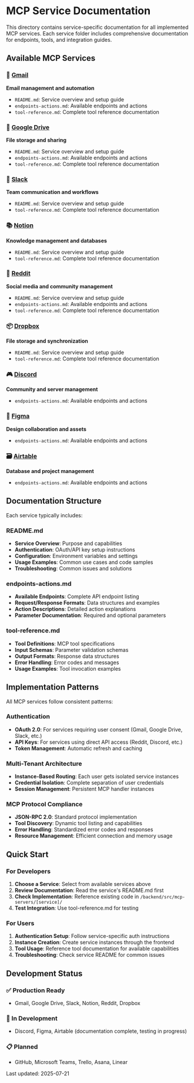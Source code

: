 # MCP Service Documentation

This directory contains service-specific documentation for all implemented MCP services. Each service folder includes comprehensive documentation for endpoints, tools, and integration guides.

## Available MCP Services

### 📧 [Gmail](./gmail/)
**Email management and automation**
- `README.md`: Service overview and setup guide
- `endpoints-actions.md`: Available endpoints and actions
- `tool-reference.md`: Complete tool reference documentation

### 📁 [Google Drive](./googledrive/)
**File storage and sharing**
- `README.md`: Service overview and setup guide
- `endpoints-actions.md`: Available endpoints and actions
- `tool-reference.md`: Complete tool reference documentation

### 💬 [Slack](./slack/)
**Team communication and workflows**
- `README.md`: Service overview and setup guide
- `tool-reference.md`: Complete tool reference documentation

### 📚 [Notion](./notion/)
**Knowledge management and databases**
- `README.md`: Service overview and setup guide
- `tool-reference.md`: Complete tool reference documentation

### 🔴 [Reddit](./reddit/)
**Social media and community management**
- `README.md`: Service overview and setup guide
- `endpoints-actions.md`: Available endpoints and actions
- `tool-reference.md`: Complete tool reference documentation

### 📦 [Dropbox](./dropbox/)
**File storage and synchronization**
- `README.md`: Service overview and setup guide
- `tool-reference.md`: Complete tool reference documentation

### 🎮 [Discord](./discord/)
**Community and server management**
- `endpoints-actions.md`: Available endpoints and actions

### 🎨 [Figma](./figma/)
**Design collaboration and assets**
- `endpoints-actions.md`: Available endpoints and actions

### 🗃️ [Airtable](./airtable/)
**Database and project management**
- `endpoints-actions.md`: Available endpoints and actions

## Documentation Structure

Each service typically includes:

### README.md
- **Service Overview**: Purpose and capabilities
- **Authentication**: OAuth/API key setup instructions
- **Configuration**: Environment variables and settings
- **Usage Examples**: Common use cases and code samples
- **Troubleshooting**: Common issues and solutions

### endpoints-actions.md
- **Available Endpoints**: Complete API endpoint listing
- **Request/Response Formats**: Data structures and examples
- **Action Descriptions**: Detailed action explanations
- **Parameter Documentation**: Required and optional parameters

### tool-reference.md
- **Tool Definitions**: MCP tool specifications
- **Input Schemas**: Parameter validation schemas
- **Output Formats**: Response data structures
- **Error Handling**: Error codes and messages
- **Usage Examples**: Tool invocation examples

## Implementation Patterns

All MCP services follow consistent patterns:

### Authentication
- **OAuth 2.0**: For services requiring user consent (Gmail, Google Drive, Slack, etc.)
- **API Keys**: For services using direct API access (Reddit, Discord, etc.)
- **Token Management**: Automatic refresh and caching

### Multi-Tenant Architecture
- **Instance-Based Routing**: Each user gets isolated service instances
- **Credential Isolation**: Complete separation of user credentials
- **Session Management**: Persistent MCP handler instances

### MCP Protocol Compliance
- **JSON-RPC 2.0**: Standard protocol implementation
- **Tool Discovery**: Dynamic tool listing and capabilities
- **Error Handling**: Standardized error codes and responses
- **Resource Management**: Efficient connection and memory usage

## Quick Start

### For Developers
1. **Choose a Service**: Select from available services above
2. **Review Documentation**: Read the service's README.md first
3. **Check Implementation**: Reference existing code in `/backend/src/mcp-servers/[service]/`
4. **Test Integration**: Use tool-reference.md for testing

### For Users
1. **Authentication Setup**: Follow service-specific auth instructions
2. **Instance Creation**: Create service instances through the frontend
3. **Tool Usage**: Reference tool documentation for available capabilities
4. **Troubleshooting**: Check service README for common issues

## Development Status

### ✅ Production Ready
- Gmail, Google Drive, Slack, Notion, Reddit, Dropbox

### 🔄 In Development
- Discord, Figma, Airtable (documentation complete, testing in progress)

### 📋 Planned
- GitHub, Microsoft Teams, Trello, Asana, Linear

Last updated: 2025-07-21